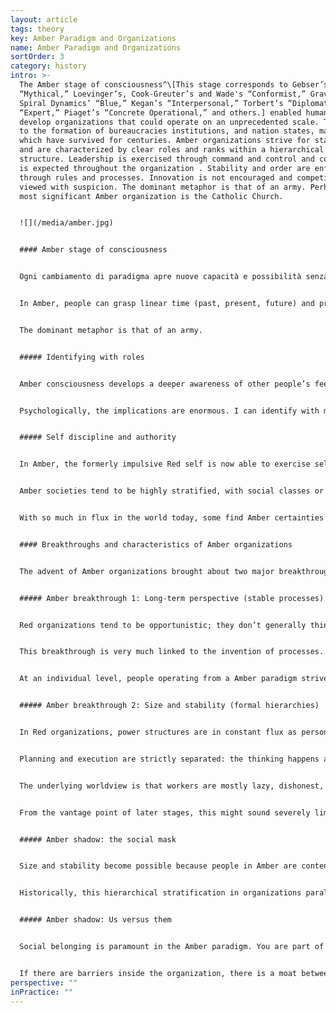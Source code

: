 ```yaml
---
layout: article
tags: theory
key: Amber Paradigm and Organizations
name: Amber Paradigm and Organizations
sortOrder: 3
category: history
intro: >-
  The Amber stage of consciousness^\[This stage corresponds to Gebser’s
  “Mythical,” Loevinger’s, Cook-Greuter’s and Wade's “Conformist,” Graves’ “DQ,”
  Spiral Dynamics’ “Blue,” Kegan’s “Interpersonal,” Torbert’s “Diplomat” and
  “Expert,” Piaget’s “Concrete Operational,” and others.] enabled humankind to
  develop organizations that could operate on an unprecedented scale. This led
  to the formation of bureaucracies institutions, and nation states, many of
  which have survived for centuries. Amber organizations strive for stability
  and are characterized by clear roles and ranks within a hierarchical
  structure. Leadership is exercised through command and control and compliance
  is expected throughout the organization . Stability and order are enforced
  through rules and processes. Innovation is not encouraged and competition is
  viewed with suspicion. The dominant metaphor is that of an army. Perhaps the
  most significant Amber organization is the Catholic Church. 


  ![](/media/amber.jpg)


  #### Amber stage of consciousness


  Ogni cambiamento di paradigma apre nuove capacità e possibilità senza precedenti. Quando emerse la coscienza di Amber, l'umanità saltò da un mondo tribale che sussisteva sull'orticoltura all'era dell'agricoltura, degli stati e delle civiltà, delle istituzioni, delle burocrazie e delle religioni organizzate. Secondo gli psicologi dello sviluppo, una gran parte della popolazione adulta di oggi nelle società sviluppate opera secondo questo paradigma. Allo stadio di Ambra, la realtà è percepita con occhi newtoniani. Causa ed effetto sono compresi.


  In Amber, people can grasp linear time (past, present, future) and project into the future. This is the soil from which agriculture could emerge: farming requires the self-discipline and foresight to keep seeds from this year’s harvest to provide for next year’s food. The calorific surplus generated by agriculture allowed for feeding a class of rulers, administrators, priests, warriors, and craftsmen; this brought about the shift from chiefdom to states and civilizations, starting around 4000 BC in Mesopotamia.


  The dominant metaphor is that of an army.


  ##### Identifying with roles


  Amber consciousness develops a deeper awareness of other people’s feelings and perceptions. Piaget, the pioneer child psychologist, has given us a defining experiment of Amber cognition. A two-colored ball is placed between a child and an adult, with the green side facing the child and the red side facing the adult. Prior to the Amber stage, a child cannot yet see the world from someone else’s perspective, and he will claim that both he and the adult see a green ball. At the age of around six or seven, a child raised in a nurturing environment will learn to see the world through someone else’s eyes and will correctly identify that the adult sees the red side of the ball.


  Psychologically, the implications are enormous. I can identify with my perspective and my role and see it as different from yours. I can also imagine how others view me. My ego and sense of self-worth are now very much based on other people’s opinions. I will strive for approval, acceptance, and position in my social circle. People at this stage internalize group norms, and the thinking is dominated by whether one has the right appearance, behaviors, and thoughts to fit in. The dualistic thinking of Red is still present, but the individual “my way or your way” is replaced with a collective “us or them.” Red egocentrism has given way to Amber ethnocentrism. Ken Wilber puts it this way: *Care and concern are expanded from me to the group―but no further! If you are a member of the group―a member of … my mythology, my ideology―then you are “saved” as well. But if you belong to a different culture, a different group, a different mythology, a different god, then you are damned.*^\[Ken Wilber, A Brief History of Everything (Boston: Shambhala Publications, 1996), 273.]


  ##### Self discipline and authority


  In Amber, the formerly impulsive Red self is now able to exercise self-discipline and self-control, not only in public but also in private. Amber societies have simple morals based on one accepted, right way of doing things. The Amber worldview is static: there are immutable laws that make for a just world, where things are either right or wrong. Do what’s right and you will be rewarded, in this life or the next. Do or say the wrong things, and you will be punished or even rejected from the group―and possibly suffer in the hereafter. People internalize the rules and morality and feel guilt and shame when they go astray. Authority to define what is right and wrong is now linked to a role, rather than to a powerful personality (as was the case in Red); it’s the priest’s robe, whoever wears it, that defines authority.


  Amber societies tend to be highly stratified, with social classes or caste systems and rigid gender differences as defining features. A lottery at birth defines what caste you are born into. From there, everything is mapped out for you―how you are to behave, think, dress, eat, and marry is in accordance with your caste.


  With so much in flux in the world today, some find Amber certainties an appealing refuge and call for a return to a fixed set of moral values. To take that perspective is to ignore the massive inequality of traditional societies that set strict social and sexual norms. It can be unpleasant, to say the least, to be a woman, a homosexual, an untouchable, or a free thinker in an Amber society.


  #### Breakthroughs and characteristics of Amber organizations


  The advent of Amber organizations brought about two major breakthroughs: organizations can now plan for the medium and long term, and they can create organizational structures that are stable and can scale. Combine these two breakthroughs, and you get organizations able to achieve unprecedented outcomes, beyond anything Red organizations could have even contemplated. Historically, Amber organizations are the ones that have built irrigation systems, pyramids, and the Great Wall of China. Amber organizations ran the ships, the trading posts, and the plantations of the Colonial world. The Catholic Church is built on this paradigm―arguably it has been the defining Amber organization for the Western world. The first large corporations of the Industrial Revolution were run on this template. Amber organizations are still very present today: most government agencies, public schools, religious institutions, and the military are run based on Amber principles and practices.


  ##### Amber breakthrough 1: Long-term perspective (stable processes)


  Red organizations tend to be opportunistic; they don’t generally think more than a few weeks ahead. Amber organizations can take on long-term projects―constructing cathedrals that might take two centuries to complete or creating networks of colonial trading posts thousands of miles away to facilitate commerce.


  This breakthrough is very much linked to the invention of processes. With processes, we can replicate past experience into the future. Last year’s harvest will be our template for this year’s; next year’s classroom will be run with the same lesson plan as this year’s. With processes, critical knowledge no longer depends on a particular person; it is embedded in the organization and can be transmitted across generations. Any person can be replaced by another that takes over the same role in the process. Even the chief is replaceable, in an orderly succession, and Amber organizations can therefore survive for centuries.


  At an individual level, people operating from a Amber paradigm strive for order and predictability; change is viewed with suspicion. The same holds true for Amber organizations, which are exceptionally well-suited for a stable world where the future can be planned based on past experience. They operate on the hidden assumption that there is one right way of doing things and that the world is (or should be) absolute. What has worked in the past will work in the future. Amber organizations find it hard to accept the need for change. The idea that there is one right way makes them uncomfortable with competition. Historically, they have striven for dominance and monopoly.


  ##### Amber breakthrough 2: Size and stability (formal hierarchies)


  In Red organizations, power structures are in constant flux as personalities jockey for influence. Amber organizations bring stability to power, with formal titles, fixed hierarchies, and organization charts. The overall structure settles into a well defined hierarchy. The plant manager is in charge of the department heads, who in turn oversee unit managers, line managers, foremen, and operators. Personal allegiance to the chief is no longer needed because everyone knows where they fit in the hierarchy. Much larger organizations become possible, spanning not hundreds but thousands of workers, and they can operate across vast distances. Mankind’s first global organizations―from the Catholic Church to the East India Company―were built on a Amber template.


  Planning and execution are strictly separated: the thinking happens at the top, the doing at the bottom. Decisions made at the top get handed down through successive layers of management. Control is maintained through compliance with rules and procedures. Leaders at all levels are given responsibility for compliance and can discipline those found wanting..


  The underlying worldview is that workers are mostly lazy, dishonest, and in need of direction. They must be supervised and told what is expected of them. Participatory management seems foolish from an Amber perspective; management must rely on command and control to achieve results. Jobs at the frontlines are specific and often routine. Innovation, critical thinking, and self-expression are not asked for (and are often discouraged). Information is shared on an as-needed basis. People are effectively interchangeable resources.


  From the vantage point of later stages, this might sound severely limiting. But as a step up from Red, it is major progress. Even people at the bottom of the organization feel that the predictability of routine work is liberating compared to the constant vigilance required in Red organization.. We no longer need to watch out for threats and danger that might come unexpectedly from any direction. We just need to follow the rules.


  ##### Amber shadow: the social mask


  Size and stability become possible because people in Amber are content to stay in their place in return for safety and predictability. People operating from this stage closely identify with their role and position. Amber organizations have invented and generalized the use of titles, ranks, and uniforms to bolster role identification. A bishop’s robe signals that inside is no mere priest. A general’s uniform can hardly be confused with a lieutenant’s or a private’s, even from far away. In factories, the owner, the engineer, the accountant, the foreman, and the machine operator tend to dress differently, even to this day. When we put on our ‘uniform’, we also put on a distinct identity, a social mask. We internalize behaviors that are expected of people with our rank and in our line of work. As a worker, it’s not only that I wear a different clothes to the engineer. I eat in the workers’ mess; he eats in the factory restaurant. And in these places, the subjects of conversation, the jokes, and the type of self-disclosure are vastly different. Social stability comes at the price of wearing a mask, of learning to distance ourselves from our unique nature, from our personal desires, needs, and feelings; instead, we embrace a socially acceptable self.


  Historically, this hierarchical stratification in organizations paralleled social stratification: The roles you could aspire to depended on your families position in society. It was often very difficult to ‘break the mold’. Fortunately, that rigid social stratification has disappeared in modern societies. Today’s Amber organizations still tend to reinforce hierarchy, albeit in more subtle ways. Promotion is often based on experience and service and sometimes the most qualified do not get the job because they haven’t ticked all the right boxes.


  ##### Amber shadow: Us versus them


  Social belonging is paramount in the Amber paradigm. You are part of the group, or you are not―it is “us” versus “them.” This dividing line can be found throughout Amber organizations―nurses versus doctors versus administrators, line versus staff, frontline versus headquarters etc. Amber organizations have definitive silos, and groups eye each other with suspicion across them. Co-operation and trust is enabled through procedures and rules that people have to abide by.


  If there are barriers inside the organization, there is a moat between the organization and the outside world. Amber organizations try wherever possible to be self-contained and autonomous. Early car factories had their own rubber plantations and steel mills, operated their own bakeries, and provided social housing. Employees also “belong” to the organization: employment is assumed to be lifelong, and much of people’s social life revolves around the organization. The possibility of dismissal therefore carries a double threat: employees risk losing both the identity the work gives them as well as the social fabric they are embedded in. Someone who decides to leave the organization is often met with bewilderment, if not accused of betrayal. Many of today’s Amber organizations still have lifetime employment as an underlying norm. For those who decide to leave, the process is often painful―akin to shedding an old life and having to reinvent a new one.
perspective: ""
inPractice: ""
---
```

